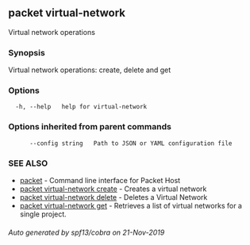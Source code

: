 ## packet virtual-network

Virtual network operations

### Synopsis

Virtual network operations: create, delete and get

### Options

```
  -h, --help   help for virtual-network
```

### Options inherited from parent commands

```
      --config string   Path to JSON or YAML configuration file
```

### SEE ALSO

* [packet](packet.md)	 - Command line interface for Packet Host
* [packet virtual-network create](packet_virtual-network_create.md)	 - Creates a virtual network
* [packet virtual-network delete](packet_virtual-network_delete.md)	 - Deletes a Virtual Network
* [packet virtual-network get](packet_virtual-network_get.md)	 - Retrieves a list of virtual networks for a single project.

###### Auto generated by spf13/cobra on 21-Nov-2019

